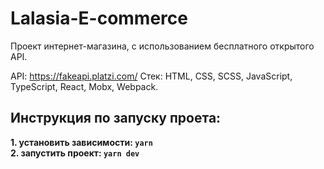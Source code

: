 # Lalasia-E-commerce

Проект интернет-магазина, с использованием бесплатного открытого API.

API: https://fakeapi.platzi.com/
Стек: HTML, CSS, SCSS, JavaScript, TypeScript, React, Mobx, Webpack.

## Инструкция по запуску проета:

**1. установить зависимости: `yarn`** \
**2. запустить проект: `yarn dev`**
